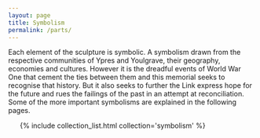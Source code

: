 ```yaml
---
layout: page
title: Symbolism
permalink: /parts/
---
```

Each element of the sculpture is symbolic.  A symbolism drawn from the respective communities of Ypres and Youlgrave, their geography, economies and cultures. However it is the dreadful events of World War One that cement the ties between them and this memorial seeks to recognise that history.  But it also seeks to further the Link express hope for the future and rues the failings of the past in an attempt at reconciliation.
Some of the more important symbolisms are explained in the following pages.

<ul>
{% include collection_list.html collection='symbolism' %}
</ul>
